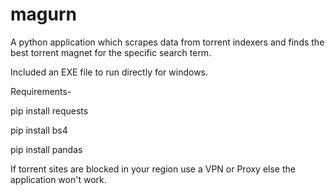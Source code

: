 # magurn
A python application which scrapes data from torrent indexers and finds the best torrent magnet for the specific search term.

Included an EXE file to run directly for windows.

Requirements-

pip install requests

pip install bs4

pip install pandas

If torrent sites are blocked in your region use a VPN or Proxy else the application won't work.
